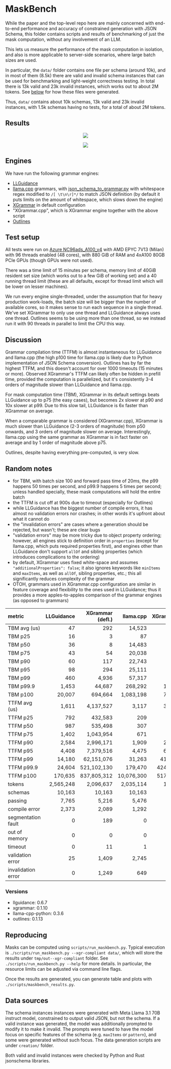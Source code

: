 # MaskBench

While the paper and the top-level repo here are mainly concerned with end-to-end performance and accuracy of
constrained generation with JSON Schema, this folder contains scripts and results
of benchmarking of just the mask computation, without any involvement of an LLM.

This lets us measure the performance of the mask computation in isolation, and also
is more applicable to server-side scenarios, where large batch sizes are used.

In particular, the `data/` folder contains one file per schema (around 10k),
and in most of them (8.5k) there are valid and invalid schema instances that can be used for
benchmarking and light-weight correctness testing.
In total there is 13k valid and 23k invalid instances, which works out to about 2M tokens.
See [below](#data-sources) for how these files were generated.

Thus, `data/` contains about 10k schemas, 13k valid and 23k invalid instances,
with 1.5k schemas having no tests,
for a total of about 2M tokens.

## Results

<p align="center">
    <img src="plots/tbm.png" />
</p>

<p align="center">
    <img src="plots/ttfm.png" />
</p>

## Engines

We have run the following grammar engines:

- [LLGuidance](https://github.com/guidance-ai/llguidance)
- [llama.cpp](https://github.com/ggerganov/llama.cpp) grammars,
  with [json_schema_to_grammar.py](https://github.com/ggerganov/llama.cpp/blob/master/examples/json_schema_to_grammar.py)
  with whitespace regex modified to `/[ \t\n\r]*/` to match JSON definition
  (by default it puts limits on the amount of whitespace, which slows down the engine)
- [XGrammar](https://github.com/mlc-ai/xgrammar) in default configuration
- "XGrammar.cpp", which is XGrammar engine together with the above script
- [Outlines](https://github.com/dottxt-ai/outlines)

## Test setup

All tests were run on
[Azure NC96ads_A100_v4](https://learn.microsoft.com/en-us/azure/virtual-machines/sizes/gpu-accelerated/nca100v4-series?tabs=sizebasic)
with AMD EPYC 7V13 (Milan) with 96 threads enabled (48 cores),
with 880 GiB of RAM and 4xA100 80GB PCIe GPUs (though GPUs were not used).

There was a time limit of 15 minutes per schema,
memory limit of 40GiB resident set size (which works out to a few GiB of working set)
and a 40 running thread limit (these are all defaults, except for thread limit which
will be lower on lesser machines).

We run every engine single-threaded, under the assumption that for heavy
production work-loads, the batch size will be bigger than the number of
available cores, so it makes sense to run each sequence in a single thread.
We've set XGrammar to only use one thread and LLGuidance always uses one thread.
Outlines seems to be using more than one thread, so we instead run it with 90
threads in parallel to limit the CPU this way.

## Discussion

Grammar compilation time (TTFM) is almost instantaneous for LLGuidance and llama.cpp
(the high p100 time for llama.cpp is likely due to Python implementation of JSON Schema conversion).
Outlines has by far the highest TTFM, and this doesn't account for over 1000 timeouts (15 minutes or more).
Observed XGrammar's TTFM can likely often be hidden in prefill time, provided the computation is parallelized,
but it's consistently 3-4 orders of magnitude slower than LLGuidance and llama.cpp.

For mask computation time (TBM), XGrammar in its default settings beats LLGuidance
up to p75 (the easy cases), but becomes 2x slower at p90 and 10x slower at p99.
Due to this slow tail, LLGuidance is 6x faster than XGrammar on average.

When a comparable grammar is considered (XGrammar.cpp), XGrammar is much slower
than LLGuidance (2-3 orders of magnitude) from p50 onwards,
and 3 orders of magnitude slower on average.
Interestingly, llama.cpp using the same grammar as XGrammar is in fact faster
on average and by 1 order of magnitude above p75.

Outlines, despite having everything pre-computed, is very slow.

## Random notes

- for TBM, with batch size 100 and forward pass time of 20ms, the p99 happens 50 times per second,
  and p99.9 happens 5 times per second; unless handled specially, these mask computations
  will hold the entire batch
- the TTFM is cut off at 900s due to timeout (especially for Outlines)
- while LLGuidance has the biggest number of compile errors,
  it has almost no validation errors nor crashes;
  in other words it's upfront about what it cannot do
- the "invalidation errors" are cases where a generation should be rejected,
  but wasn't; these are clear bugs
- "validation errors" may be more tricky due to object property ordering;
  however, all engines stick to definition order in `properties`
  (except for llama.cpp, which puts required properties first),
  and engines other than LLGuidance don't support `allOf` and sibling properties
  (which introduces complications to the ordering)
- by default, XGrammar uses fixed white-space and assumes `"additionalProperties": false`;
  it also ignores keywords like `minItems` and `maxItems`, as well as `allOf`, sibling properties, etc.;
  this all significantly reduces complexity of the grammar
- OTOH, grammars used in XGrammar.cpp configuration are similar in feature coverage
  and flexibility to the ones used in LLGuidance; thus it provides a more
  apples-to-apples comparison of the grammar engines (as opposed to grammars)



<!-- GEN-BEGIN -->
| metric             | LLGuidance | XGrammar (defl.) |  llama.cpp | XGrammar.cpp |    Outlines |
|:-------------------|-----------:|-----------------:|-----------:|-------------:|------------:|
| TBM avg (us)       |         47 |              292 |     14,523 |       64,805 |      59,420 |
| TBM p25            |         16 |                3 |         87 |            7 |          16 |
| TBM p50            |         36 |                8 |     14,483 |          866 |         118 |
| TBM p75            |         43 |               54 |     20,038 |      123,211 |     133,981 |
| TBM p90            |         60 |              117 |     22,743 |      185,712 |     200,689 |
| TBM p95            |         98 |              294 |     25,111 |      242,835 |     243,995 |
| TBM p99            |        460 |            4,936 |     57,317 |      615,009 |     358,041 |
| TBM p99.9          |      1,453 |           44,687 |    268,292 |    1,923,424 |     598,956 |
| TBM p100           |     20,007 |          694,664 |  1,083,198 |    7,975,547 |   1,260,641 |
| TTFM avg (us)      |      1,611 |        4,137,527 |      3,117 |    3,347,141 |  37,948,447 |
| TTFM p25           |        792 |          432,583 |        209 |      240,697 |   3,928,969 |
| TTFM p50           |        987 |          535,498 |        307 |      534,235 |   6,987,012 |
| TTFM p75           |      1,402 |        1,043,954 |        671 |      971,319 |  16,556,110 |
| TTFM p90           |      2,584 |        2,996,171 |      1,909 |    2,827,280 |  78,684,322 |
| TTFM p95           |      4,408 |        7,379,516 |      4,475 |    6,918,368 | 206,301,765 |
| TTFM p99           |     14,180 |       62,151,076 |     31,263 |   41,703,619 | 621,693,634 |
| TTFM p99.9         |     24,604 |      521,102,130 |    179,470 |  424,413,135 | 853,211,644 |
| TTFM p100          |    170,635 |      837,805,312 | 10,076,300 |  517,111,658 | 888,396,817 |
| tokens             |  2,565,248 |        2,096,637 |  2,035,114 |    1,461,592 |   1,042,656 |
| schemas            |     10,163 |           10,163 |     10,163 |       10,163 |      10,163 |
| passing            |      7,765 |            5,216 |      5,476 |        5,356 |       4,259 |
| compile error      |      2,373 |            2,089 |      1,292 |        1,709 |       3,608 |
| segmentation fault |          0 |              189 |          0 |            1 |           0 |
| out of memory      |          0 |                0 |          0 |            0 |          13 |
| timeout            |          0 |               11 |          1 |           48 |       1,020 |
| validation error   |         25 |            1,409 |      2,745 |        2,726 |         649 |
| invalidation error |          0 |            1,249 |        649 |          323 |         614 |


### Versions

* llguidance: 0.6.7
* xgrammar: 0.1.10
* llama-cpp-python: 0.3.6
* outlines: 0.1.13
<!-- GEN-END -->

## Reproducing

Masks can be computed using `scripts/run_maskbench.py`.
Typical execution is `./scripts/run_maskbench.py --xgr-compliant data/`,
which will store the results under `tmp/out--xgr-compliant` folder.
See `./scripts/run_maskbench.py --help` for more details.
In particular, the resource limits can be adjusted via command line flags.

Once the results are generated, you can generate table and plots with
`./scripts/maskbench_results.py`.

## Data sources

The schema instances instances were generated with Meta Llama 3.1 70B instruct model,
constrained to output valid JSON, but not the schema.
If a valid instance was generated, the model was additionally prompted to
modify it to make it invalid.
The prompts were tuned to have the model focus on specific features
of the schema (e.g. `maxItems` or `pattern`),
and some were generated without such focus.
The data generation scripts are under `creation/` folder.

Both valid and invalid instances were checked by Python and Rust jsonschema libraries.
